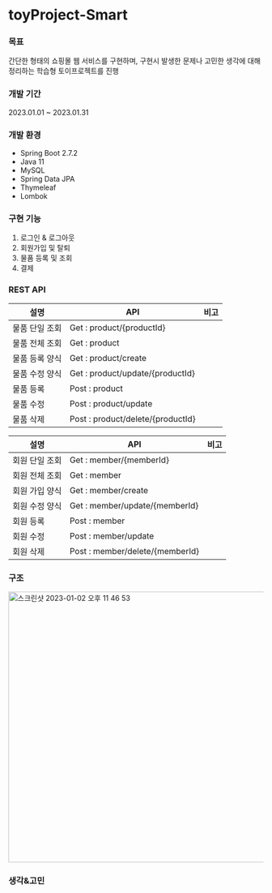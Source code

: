 # toyProject-Smart

### 목표
간단한 형태의 쇼핑몰 웹 서비스를 구현하며, 구현시 발생한 문제나 고민한 생각에 대해 정리하는 학습형 토이프로젝트를 진행

### 개발 기간
2023.01.01 ~ 2023.01.31

### 개발 환경
- Spring Boot 2.7.2
- Java 11
- MySQL
- Spring Data JPA
- Thymeleaf
- Lombok

### 구현 기능
1. 로그인 & 로그아웃
2. 회원가입 및 탈퇴
3. 물품 등록 및 조회
4. 결제

### REST API

|설명| API                               | 비고 |
|---|-----------------------------------|---|
|물품 단일 조회| Get : product/{productId}         ||
|물품 전체 조회| Get : product                     ||
|물품 등록 양식| Get : product/create              ||
|물품 수정 양식| Get : product/update/{productId}  ||
|물품 등록| Post : product                    ||
|물품 수정| Post : product/update             ||
|물품 삭제| Post : product/delete/{productId} ||

|설명| API                             |비고|
|---|---------------------------------|---|
|회원 단일 조회| Get : member/{memberId}         ||
|회원 전체 조회| Get : member                    ||
|회원 가입 양식| Get : member/create             ||
|회원 수정 양식| Get : member/update/{memberId}  ||
|회원 등록| Post : member                   ||
|회원 수정| Post : member/update            ||
|회원 삭제| Post : member/delete/{memberId} ||

### 구조
<img width="534" alt="스크린샷 2023-01-02 오후 11 46 53" src="https://user-images.githubusercontent.com/48250370/210246842-ad9d702c-6398-49f0-aa7f-92b5309372ce.png">

### 생각&고민
